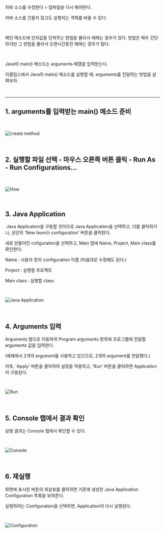 자바 소스를 수정한다 = 컴파일을 다시 해야한다.

자바 소스를 건들지 않고도 실행되는 객체를 바꿀 수 있다.

​

메인 메소드에 인자값을 던져주는 방법을 몰라서 헤매는 경우가 있다. 방법은 매우 간단하지만 그 방법을 몰라서 오랜시간동안 헤매는 경우가 많다.

​

Java의 main() 메소드는 arguments 배열을 입력받는다.

이클립스에서 Java의 main() 메소드를 실행할 때, arguments를 전달하는 방법을 살펴보자.

<br>

---

## 1. arguments를 입력받는 main() 메소드 준비

<br>

![create method](https://blog.kakaocdn.net/dn/vz6Tn/btrfUOdWlEB/lvuQcxL1EKe2gIdlfS5ERk/img.png)

<br>

## 2. 실행할 파일 선택 - 마우스 오른쪽 버튼 클릭 - Run As - Run Configurations...

<br> 

![How](https://blog.kakaocdn.net/dn/d5gvWh/btrfVusw2oF/IL33CFghCf7NEbTKk9KpjK/img.png)

<br>

## 3. Java Application

​
Java Application을 구동할 것이므로 Java Application을 선택하고, 더블 클릭하거나, 상단의 'New launch configuration' 버튼을 클릭한다.

 

새로 만들어진 cofiguration을 선택하고, Main 탭에 Name, Project, Main class를 확인한다.

Name : 사용자 정의 configuration 이름 (마음대로 수정해도 된다.)

Project : 실행할 프로젝트

Main class : 실행할 class

<Br>

![Java Application](https://blog.kakaocdn.net/dn/dEzWhS/btrfWaUSzPC/EReh5INCpXaIk6r8VOF3Ik/img.png)

<br>

## 4. Arguments 입력

Arguments 탭으로 이동하여 Program arguments 항목에 프로그램에 전달할 arguments 값을 입력한다.

(예제에서 2개의 argument를 사용하고 있으므로, 2개의 argument를 전달했다.)​

 

이후, 'Apply' 버튼을 클릭하여 설정을 적용하고, 'Run' 버튼을 클릭하면 Application이 구동된다.

<br>

![Run](https://blog.kakaocdn.net/dn/cltPgA/btrfTGUKkwt/ggfLBDyuN4scM4x743JViK/img.png)

<br>

## 5. Console 탭에서 결과 확인

실행 결과는 Console 탭에서 확인할 수 있다.

<br>

![Console](https://blog.kakaocdn.net/dn/4W5oA/btrfXzzQ9M9/foxMMfepr4Py03nhsNWAKK/img.png)

<br>

## 6. 재실행
화면에 표시한 버튼의 화살표를 클릭하면 기존에 생성한 Java Application Configuration 목록을 보여준다.

실행하려는 Configuration을 선택하면, Application이 다시 실행된다.

<br>

![Configuration](https://blog.kakaocdn.net/dn/IHOND/btrfWLUSvKF/lT6zUKnknsipgROoXoKSL0/img.png)